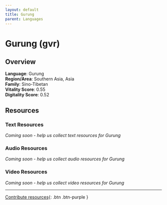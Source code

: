 ```yaml
---
layout: default
title: Gurung
parent: Languages
---
```


# Gurung (gvr)

## Overview

**Language**: Gurung  
**Region/Area**: Southern Asia, Asia  
**Family**: Sino-Tibetan  
**Vitality Score**: 0.55  
**Digitality Score**: 0.52  

## Resources

### Text Resources
*Coming soon - help us collect text resources for Gurung*

### Audio Resources
*Coming soon - help us collect audio resources for Gurung*

### Video Resources
*Coming soon - help us collect video resources for Gurung*

---

[Contribute resources](https://fairtrain.github.io/){: .btn .btn-purple }
